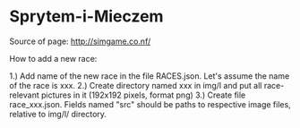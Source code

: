 # Sprytem-i-Mieczem
Source of page: http://simgame.co.nf/

How to add a new race:

1.) Add name of the new race in the file RACES.json. Let's assume the name of the race is xxx.
2.) Create directory named xxx in img/l and put all race-relevant pictures in it (192x192 pixels, format png) 
3.) Create file race_xxx.json. Fields named "src" should be paths to respective image files, relative to img/l/ directory.

